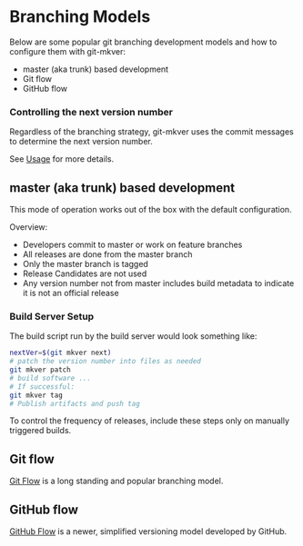 # Branching Models

Below are some popular git branching development models and how to configure them with git-mkver:
- master (aka trunk) based development
- Git flow
- GitHub flow

### Controlling the next version number

Regardless of the branching strategy, git-mkver uses the commit messages to determine the next version number. 

See [Usage](usage) for more details.

## master (aka trunk) based development

This mode of operation works out of the box with the default configuration.

Overview:

- Developers commit to master or work on feature branches
- All releases are done from the master branch
- Only the master branch is tagged
- Release Candidates are not used
- Any version number not from master includes build metadata to indicate it is not an official release

### Build Server Setup

The build script run by the build server would look something like:

```bash
nextVer=$(git mkver next)
# patch the version number into files as needed
git mkver patch
# build software ...
# If successful:
git mkver tag
# Publish artifacts and push tag
```

To control the frequency of releases, include these steps only on manually triggered builds.

## Git flow

[Git Flow](https://nvie.com/posts/a-successful-git-branching-model/) is a long standing and popular branching model.

## GitHub flow

[GitHub Flow](https://guides.github.com/introduction/flow/) is a newer, simplified versioning model developed by GitHub.
